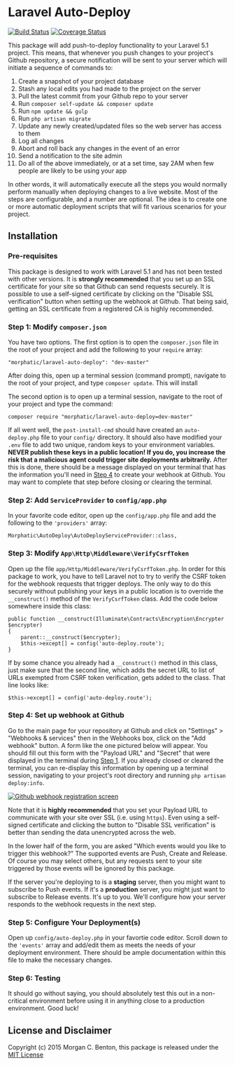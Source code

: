 # Laravel Auto-Deploy

[![Build Status](https://travis-ci.org/morphatic/laravel-auto-deploy.svg?branch=master)](https://travis-ci.org/morphatic/laravel-auto-deploy) [![Coverage Status](https://coveralls.io/repos/morphatic/laravel-auto-deploy/badge.svg?branch=master&service=github)](https://coveralls.io/github/morphatic/laravel-auto-deploy?branch=master)

This package will add push-to-deploy functionality to your Laravel 5.1 project. This means, that whenever you push changes to your project's Github repository, a secure notification will be sent to your server which will initiate a sequence of commands to:

1. Create a snapshot of your project database
2. Stash any local edits you had made to the project on the server
3. Pull the latest commit from your Github repo to your server
4. Run `composer self-update && composer update`
5. Run `npm update && gulp`
6. Run `php artisan migrate`
7. Update any newly created/updated files so the web server has access to them
8. Log all changes
9. Abort and roll back any changes in the event of an error
10. Send a notification to the site admin
11. Do all of the above immediately, or at a set time, say 2AM when few people are likely to be using your app

In other words, it will automatically execute all the steps you would normally perform manually when deploying changes to a live website. Most of the steps are configurable, and a number are optional. The idea is to create one or more automatic deployment scripts that will fit various scenarios for your project.

## Installation

### Pre-requisites

This package is designed to work with Laravel 5.1 and has not been tested with other versions. It is **strongly recommended** that you set up an SSL certificate for your site so that Github can send requests securely. It is possible to use a self-signed certificate by clicking on the "Disable SSL verification" button when setting up the webhook at Github. That being said, getting an SSL certificate from a registered CA is highly recommended.

<a name="step1"></a>
### Step 1: Modify `composer.json`

You have two options. The first option is to open the `composer.json` file in the root of your project and add the following to your `require` array:

```
"morphatic/laravel-auto-deploy": "dev-master"
```

After doing this, open up a terminal session (command prompt), navigate to the root of your project, and type `composer update`. This will install 

The second option is to open up a terminal session, navigate to the root of your project and type the command:

```
composer require "morphatic/laravel-auto-deploy=dev-master"
```

If all went well, the `post-install-cmd` should have created an `auto-deploy.php` file to your `config/` directory. It should also have modified your `.env` file to add two unique, random keys to your environment variables. **NEVER publish these keys in a public location! If you do, you increase the risk that a malicious agent could trigger site deployments arbitrarily.** After this is done, there should be a message displayed on your terminal that has the information you'll need in [Step 4](#step4) to create your webhook at Github. You may want to complete that step before closing or clearing the terminal. 

### Step 2: Add `ServiceProvider` to `config/app.php`

In your favorite code editor, open up the `config/app.php` file and add the following to the `'providers'` array:

```
Morphatic\AutoDeploy\AutoDeployServiceProvider::class,
```

### Step 3: Modify `App\Http\Middleware\VerifyCsrfToken`

Open up the file `app/Http/Middleware/VerifyCsrfToken.php`. In order for this package to work, you have to tell Laravel not to try to verify the CSRF token for the webhook requests that trigger deploys. The only way to do this securely without publishing your keys in a public location is to override the `__construct()` method of the `VerifyCsrfToken` class. Add the code below somewhere inside this class:

```
public function __construct(Illuminate\Contracts\Encryption\Encrypter $encrypter)
{
    parent::__construct($encrypter);
    $this->except[] = config('auto-deploy.route');
}
```

If by some chance you already had a `__construct()` method in this class, just make sure that the second line, which adds the secret URL to list of URLs exempted from CSRF token verification, gets added to the class. That line looks like:

```
$this->except[] = config('auto-deploy.route');
```
<a name="step4"></a>
### Step 4: Set up webhook at Github

Go to the main page for your repository at Github and click on "Settings" > "Webhooks & services" then in the Webhooks box, click on the "Add webhook" button. A form like the one pictured below will appear. You should fill out this form with the "Payload URL" and "Secret" that were displayed in the terminal during [Step 1](#step1). If you already closed or cleared the terminal, you can re-display this information by opening up a terminal session, navigating to your project's root directory and running `php artisan deploy:info`.

[![Github webhook registration screen][1]][1]

Note that it is **highly recommended** that you set your Payload URL to communicate with your site over SSL (i.e. using `https`). Even using a self-signed certificate and clicking the button to "Disable SSL verification" is better than sending the data unencrypted across the web.

In the lower half of the form, you are asked "Which events would you like to trigger this webhook?" The supported events are Push, Create and Release. Of course you may select others, but any requests sent to your site triggered by those events will be ignored by this package.

If the server you're deploying to is a **staging** server, then you might want to subscribe to Push events. If it's a **production** server, you might just want to subscribe to Release events. It's up to you. We'll configure how your server responds to the webhook requests in the next step.

### Step 5: Configure Your Deployment(s)

Open up `config/auto-deploy.php` in your favortie code editor. Scroll down to the `'events'` array and add/edit them as meets the needs of your deployment environment. There should be ample documentation within this file to make the necessary changes.

### Step 6: Testing

It should go without saying, you should absolutely test this out in a non-critical environment before using it in anything close to a production environment. Good luck!

## License and Disclaimer

Copyright (c) 2015 Morgan C. Benton, this package is released under the [MIT License](LICENSE)

  [1]: http://i.stack.imgur.com/6mPIy.png
